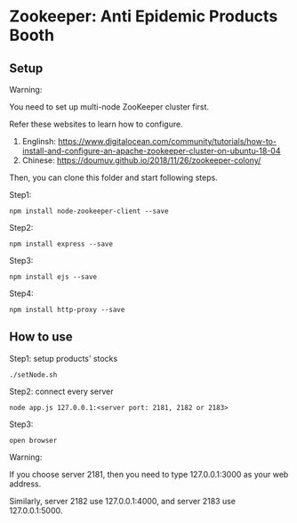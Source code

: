 # Zookeeper: Anti Epidemic Products Booth

## Setup

Warning:

You need to set up multi-node ZooKeeper cluster first.

Refer these websites to learn how to configure.
1. Englinsh: https://www.digitalocean.com/community/tutorials/how-to-install-and-configure-an-apache-zookeeper-cluster-on-ubuntu-18-04
2. Chinese: https://doumuv.github.io/2018/11/26/zookeeper-colony/

Then, you can clone this folder and start following steps.

Step1:

	npm install node-zookeeper-client --save

Step2:

	npm install express --save

Step3:

	npm install ejs --save

Step4:

	npm install http-proxy --save

## How to use

Step1: setup products' stocks

	./setNode.sh

Step2: connect every server

	node app.js 127.0.0.1:<server port: 2181, 2182 or 2183>

Step3:
	
	open browser

Warning:

If you choose server 2181, then you need to type 127.0.0.1:3000 as your web address.

Similarly, server 2182 use 127.0.0.1:4000, and server 2183 use 127.0.0.1:5000.

